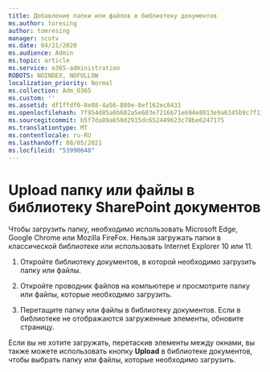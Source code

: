 ```yaml
---
title: Добавление папки или файлов в библиотеку документов
ms.author: toresing
author: tomresing
manager: scotv
ms.date: 04/21/2020
ms.audience: Admin
ms.topic: article
ms.service: o365-administration
ROBOTS: NOINDEX, NOFOLLOW
localization_priority: Normal
ms.collection: Adm_O365
ms.custom: ''
ms.assetid: df1ffdf0-8e08-4a56-880e-8ef162ec8431
ms.openlocfilehash: 7f954d85a6b682a5e683e7216b71e694e8013e9a6145b9c7f119d3b2a5b78965
ms.sourcegitcommit: b5f7da89a650d2915dc652449623c78be6247175
ms.translationtype: MT
ms.contentlocale: ru-RU
ms.lasthandoff: 08/05/2021
ms.locfileid: "53990648"
---
```

# <a name="upload-a-folder-or-files-to-a-sharepoint-document-library"></a>Upload папку или файлы в библиотеку SharePoint документов

Чтобы загрузить папку, необходимо использовать Microsoft Edge, Google Chrome или Mozilla FireFox. Нельзя загружать папки в классической библиотеке или использовать Internet Explorer 10 или 11.
  
1. Откройте библиотеку документов, в которой необходимо загрузить папку или файлы.
    
2. Откройте проводник файлов на компьютере и просмотрите папку или файлы, которые необходимо загрузить.
    
3. Перетащите папку или файлы в библиотеку документов. Если в библиотеке не отображаются загруженные элементы, обновите страницу. 
    
Если вы не хотите загружать, перетаскив элементы между окнами, вы также можете использовать кнопку **Upload** в библиотеке документов, чтобы выбрать папку или файлы, которые необходимо загрузить. 
  

